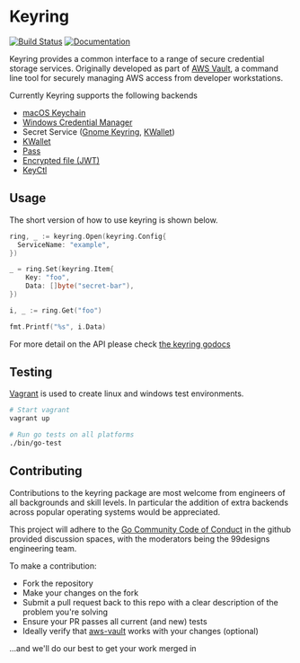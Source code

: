 # Keyring

[![Build Status](https://github.com/99designs/keyring/workflows/Continuous%20Integration/badge.svg)](https://github.com/99designs/keyring/actions)
[![Documentation](https://godoc.org/github.com/99designs/keyring?status.svg)](https://godoc.org/github.com/99designs/keyring)

Keyring provides a common interface to a range of secure credential storage
services. Originally developed as part of
[AWS Vault](https://github.com/99designs/aws-vault), a command line tool for
securely managing AWS access from developer workstations.

Currently Keyring supports the following backends

*   [macOS Keychain](https://support.apple.com/en-au/guide/keychain-access/welcome/mac)
*   [Windows Credential Manager](https://support.microsoft.com/en-au/help/4026814/windows-accessing-credential-manager)
*   Secret Service ([Gnome Keyring](https://wiki.gnome.org/Projects/GnomeKeyring),
    [KWallet](https://kde.org/applications/system/org.kde.kwalletmanager5))
*   [KWallet](https://kde.org/applications/system/org.kde.kwalletmanager5)
*   [Pass](https://www.passwordstore.org/)
*   [Encrypted file (JWT)](https://datatracker.ietf.org/doc/html/rfc7519)
*   [KeyCtl](https://linux.die.net/man/1/keyctl)

## Usage

The short version of how to use keyring is shown below.

```go
ring, _ := keyring.Open(keyring.Config{
  ServiceName: "example",
})

_ = ring.Set(keyring.Item{
	Key: "foo",
	Data: []byte("secret-bar"),
})

i, _ := ring.Get("foo")

fmt.Printf("%s", i.Data)
```

For more detail on the API please check
[the keyring godocs](https://godoc.org/github.com/99designs/keyring)

## Testing

[Vagrant](https://www.vagrantup.com/) is used to create linux and windows test
environments.

```bash
# Start vagrant
vagrant up

# Run go tests on all platforms
./bin/go-test
```

## Contributing

Contributions to the keyring package are most welcome from engineers of all
backgrounds and skill levels. In particular the addition of extra backends
across popular operating systems would be appreciated.

This project will adhere to the
[Go Community Code of Conduct](https://golang.org/conduct) in the github
provided discussion spaces, with the moderators being the 99designs engineering
team.

To make a contribution:

*   Fork the repository
*   Make your changes on the fork
*   Submit a pull request back to this repo with a clear description of the
    problem you're solving
*   Ensure your PR passes all current (and new) tests
*   Ideally verify that [aws-vault](https://github.com/99designs/aws-vault) works
    with your changes (optional)

...and we'll do our best to get your work merged in
